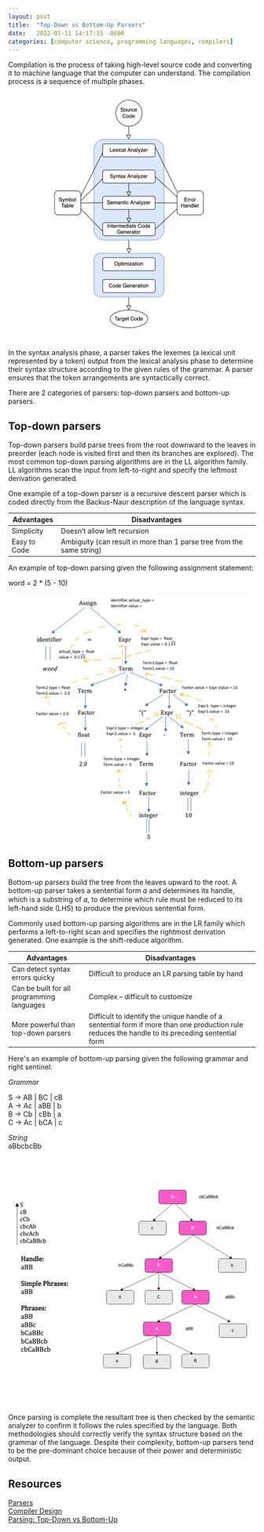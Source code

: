 ```yaml
---
layout: post
title:  "Top-Down vs Bottom-Up Parsers"
date:   2022-01-11 14:17:15 -0600
categories: [computer science, programming languages, compilers]
---
```


Compilation is the process of taking high-level source code and converting it to machine language that the computer can understand. The compilation process is a sequence of multiple phases.  

![Compilation Process](/assets/images/compilation-process.png)

In the syntax analysis phase, a parser takes the lexemes (a lexical unit represented by a token) output from the lexical analysis phase to determine their syntax structure according to the given rules of the grammar. A parser ensures that the token arrangements are syntactically correct.  

There are 2 categories of parsers: top-down parsers and bottom-up parsers.  

## Top-down parsers

Top-down parsers build parse trees from the root downward to the leaves in preorder (each node is visited first and then its branches are explored). The most common top-down parsing algorithms are in the LL algorithm family. LL algorithms scan the input from left-to-right and specify the leftmost derivation generated.  

One example of a top-down parser is a recursive descent parser which is coded directly from the Backus-Naur description of the language syntax.

| Advantages | Disadvantages |
| ----------- | ----------- |
| Simplicity | Doesn’t allow left recursion      |
| Easy to Code   | Ambiguity (can result in more than 1 parse tree from the same string)        |

An example of top-down parsing given the following assignment statement:

word = 2 * (5 - 10)

![Top-down parse example](/assets/images/top-down-parse.png)

## Bottom-up parsers

Bottom-up parsers build the tree from the leaves upward to the root. A bottom-up parser takes a sentential form 𝛼 and determines its handle, which is a substring of 𝛼, to determine which rule must
be reduced to its left-hand side (LHS) to produce the previous sentential form.  

Commonly used bottom-up parsing algorithms are in the LR family which performs a left-to-right scan and specifies the rightmost derivation generated. One example is the shift-reduce algorithm.

| Advantages | Disadvantages |
| ----------- | ----------- |
| Can detect syntax errors quicky | Difficult to produce an LR parsing table by hand |
| Can be built for all programming languages   | Complex – difficult to customize |
| More powerful than top-down parsers | Difficult to identify the unique handle of a sentential form if more than one production rule reduces the handle to its preceding sentential form |

Here's an example of bottom-up parsing given the following grammar and right sentinel:

*Grammar*

S → AB \| BC \| cB  
A → Ac \| aBB \| b  
B → Cb \| cBb \| a  
C → Ac \| bCA \| c  

*String*  
aBbcbcBb

![Bottom-Up Parse Tree Example](/assets/images/bottom-up-parse.png)

Once parsing is complete the resultant tree is then checked by the semantic analyzer to confirm it follows the rules specified by the language. Both methodologies should correctly verify the syntax structure based on the grammar of the language. Despite their complexity, bottom-up parsers tend to be the pre-dominant choice because of their power and deterministic output.  

## Resources
[Parsers](https://en.wikipedia.org/wiki/Parsing)  
[Compiler Design](https://www.tutorialspoint.com/compiler_design/compiler_design_phases_of_compiler.htm)  
[Parsing: Top-Down vs Bottom-Up](https://jeffreykegler.github.io/Ocean-of-Awareness-blog/individual/2014/11/ll.html)
